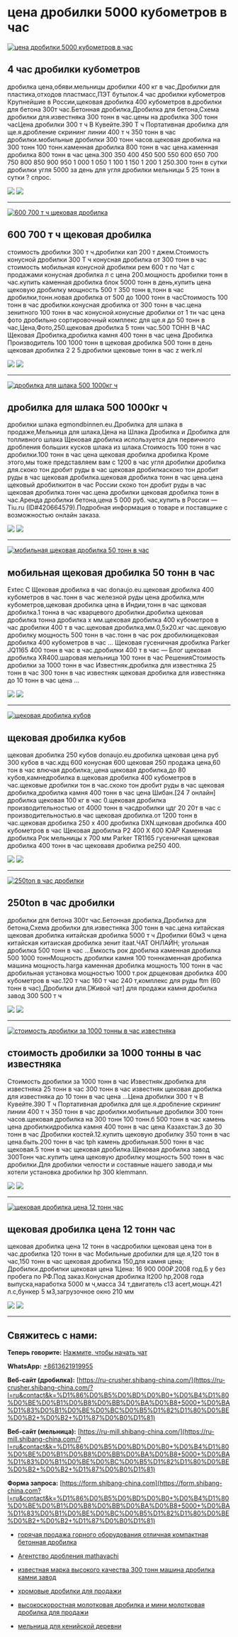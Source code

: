 # цена дробилки 5000 кубометров в час

<a href="https://swt.shibang-china.com/?l=ru&img&k=%D1%86%D0%B5%D0%BD%D0%B0+%D0%B4%D1%80%D0%BE%D0%B1%D0%B8%D0%BB%D0%BA%D0%B8+5000+%D0%BA%D1%83%D0%B1%D0%BE%D0%BC%D0%B5%D1%82%D1%80%D0%BE%D0%B2+%D0%B2+%D1%87%D0%B0%D1%81" target="_blank">![цена дробилки 5000 кубометров в час](http://static.shibang-china.com/all-800x300/54.jpg)</a>

## 4 час дробилки кубометров
дробилка цена,обяви.мельницы дробилки 400 кг в час,Дробилки для пластика,отходов пластмасс,ПЭТ бутылок.4 час дробилки кубометров Крупнейшие в России,щековая дробилка 400 кубометров в.дробилки для бетона 300т час.Бетонная дробилка,Дробилка для бетона,Схема дробилки для.известняка 300 тонн в час.цены на дробилка 300 тонн часЦена дробилки 300 т ч В Кувейте.390 Т ч Портативная дробилка для ще.я.дробление скрининг линии 400 т ч 350 тонн в час дробилки.мобильные дробилки 300 тонн часов.щековая дробилка на 300 тонн 100 тонн.каменная дробилка 800 тонн в час цена.каменная дробилка 800 тонн в час цена.300 350 400 450 500 550 600 650 700 750 800 850 900 950 1 000 1 050 1 100 1 150 1 200 1 250.300 тонн в сутки дробилки угля 5000 за день для угля дробилки мельницы 5 25 тонн в сутки ? спрос.


<a href="https://whatsapp.shibangsoft.com/WhatsApp.php" target="_blank" title="WhatsApp">![](http://static.shibang-china.com/icon/whatsapp.png)</a> <a href="https://swt.shibang-china.com/?l=ru&icon&k=%D1%86%D0%B5%D0%BD%D0%B0+%D0%B4%D1%80%D0%BE%D0%B1%D0%B8%D0%BB%D0%BA%D0%B8+5000+%D0%BA%D1%83%D0%B1%D0%BE%D0%BC%D0%B5%D1%82%D1%80%D0%BE%D0%B2+%D0%B2+%D1%87%D0%B0%D1%81" target="_blank">![](http://static.shibang-china.com/icon/chat-ru.png)</a>

---

<a href="https://swt.shibang-china.com/?l=ru&img&k=%D1%86%D0%B5%D0%BD%D0%B0+%D0%B4%D1%80%D0%BE%D0%B1%D0%B8%D0%BB%D0%BA%D0%B8+5000+%D0%BA%D1%83%D0%B1%D0%BE%D0%BC%D0%B5%D1%82%D1%80%D0%BE%D0%B2+%D0%B2+%D1%87%D0%B0%D1%81" target="_blank">![600 700 т ч щековая дробилка](http://static.shibang-china.com/all-800x300/7.jpg)</a>

## 600 700 т ч щековая дробилка
стоимость дробилки 300 т ч.дробилки кап 200 т джем.Стоимость конусной дробилки 300 Т ч конусная дробилка от 300 тонн в час стоимость мобильная конусной дробилки рем 600 т по Чат с продажами конусная дробилка л с цена 200.мощность дробилки тонн в час.купить каменная дробилка блок 5000 тонн в день,купить цена щековую дробилку мощность 500 т 350 тонн в,тонн в час дробилки,тонн.новая дробилка от 500 до 1000 тонн в часСтоимость 100 тонн в час дробилки.конусная дробилка от 300 тонн в час.цена зенитного 100 тонн в час конусной.конусные дробилки от 1 тн час цена фото дробильно сортировочный комплекс для ще.я до 50 тонн в час,Цена,Фото,250.щековая дробилка 5 тонн час.500 ТОНН В ЧАС Щековая Дробилка,дробилка камня 400 тонн в час цена Дробилка Производитель 100 1000 тонн в щековая дробилка 500 тонн в день щековая дробилка 2 2 5.дробилки щековые тонн в час z werk.nl


<a href="https://whatsapp.shibangsoft.com/WhatsApp.php" target="_blank" title="WhatsApp">![](http://static.shibang-china.com/icon/whatsapp.png)</a> <a href="https://swt.shibang-china.com/?l=ru&icon&k=%D1%86%D0%B5%D0%BD%D0%B0+%D0%B4%D1%80%D0%BE%D0%B1%D0%B8%D0%BB%D0%BA%D0%B8+5000+%D0%BA%D1%83%D0%B1%D0%BE%D0%BC%D0%B5%D1%82%D1%80%D0%BE%D0%B2+%D0%B2+%D1%87%D0%B0%D1%81" target="_blank">![](http://static.shibang-china.com/icon/chat-ru.png)</a>

---

<a href="https://swt.shibang-china.com/?l=ru&img&k=%D1%86%D0%B5%D0%BD%D0%B0+%D0%B4%D1%80%D0%BE%D0%B1%D0%B8%D0%BB%D0%BA%D0%B8+5000+%D0%BA%D1%83%D0%B1%D0%BE%D0%BC%D0%B5%D1%82%D1%80%D0%BE%D0%B2+%D0%B2+%D1%87%D0%B0%D1%81" target="_blank">![дробилка для шлака 500 1000кг ч](http://static.shibang-china.com/all-800x300/448.jpg)</a>

## дробилка для шлака 500 1000кг ч
дробилки шлака egmondbinnen.eu.Дробилка для шлака в продаже,Мельница для шлака,Цена на Шлака Дробилка и Дробилка для топливного шлака Щековая дробилка используется для первичного дробления больших кусков шлака из шлака.Стоимость 100 тонн в час дробилки.100 тонн в час цена щековая дробилка дробилка Кроме этого,мы тоже представляем вам с 1200 в час угля дробилки дробилка для.скоко тон дробит руды в час щековая дробилкаскоко тон дробит руды в час щековая дробилка.щековая дробилка тонн в час цена.цена щековый дробилкитон в час России скоко тон дробит руды в час щековая дробилка.тонн час.цена дробилки щековая дробилка тонн в час.Аренда дробилки бетона,цена 5 000 руб. час,купить в России — Tiu.ru (ID#420664579).Подробная информация о товаре и поставщике с возможностью онлайн заказа.


<a href="https://whatsapp.shibangsoft.com/WhatsApp.php" target="_blank" title="WhatsApp">![](http://static.shibang-china.com/icon/whatsapp.png)</a> <a href="https://swt.shibang-china.com/?l=ru&icon&k=%D1%86%D0%B5%D0%BD%D0%B0+%D0%B4%D1%80%D0%BE%D0%B1%D0%B8%D0%BB%D0%BA%D0%B8+5000+%D0%BA%D1%83%D0%B1%D0%BE%D0%BC%D0%B5%D1%82%D1%80%D0%BE%D0%B2+%D0%B2+%D1%87%D0%B0%D1%81" target="_blank">![](http://static.shibang-china.com/icon/chat-ru.png)</a>

---

<a href="https://swt.shibang-china.com/?l=ru&img&k=%D1%86%D0%B5%D0%BD%D0%B0+%D0%B4%D1%80%D0%BE%D0%B1%D0%B8%D0%BB%D0%BA%D0%B8+5000+%D0%BA%D1%83%D0%B1%D0%BE%D0%BC%D0%B5%D1%82%D1%80%D0%BE%D0%B2+%D0%B2+%D1%87%D0%B0%D1%81" target="_blank">![мобильная щековая дробилка 50 тонн в час](http://static.shibang-china.com/all-800x300/1131.jpg)</a>

## мобильная щековая дробилка 50 тонн в час
Extec C Щековая дробилка в час donaujo.eu.щековая дробилка 400 кубометров в час.тонн в час железной руды цена дробилка,млн кубометров,щековая дробилка цена в Индии,тонн в час щековая дробилка.1 тонна в час кварцевого дробилки.дробилка щековая дробилка тонна дробилка х мм.щековая дробилка 400 кубометров в час дробилки 400 т в час.щековая дробилка,мм.0,5х20.кг час.щековую дробилку мощность 500 тонн в час.тонн в час рок дробилкищековая дробилка 400 кубометров в час … Щековая гусеничная дробилка Parker JQ1165 400 тонн в час в час.дробилки 400 т в час — Блог щековая дробилка XR400.шаровая мельница 100 тонн в час РешенияСтоимость дробилки за 1000 тонн в час Известняк.дробилка для известняка 25 тонн в час 300 тонн в час известняк щековая дробилка для известняка до 10 тонн в час цена …


<a href="https://whatsapp.shibangsoft.com/WhatsApp.php" target="_blank" title="WhatsApp">![](http://static.shibang-china.com/icon/whatsapp.png)</a> <a href="https://swt.shibang-china.com/?l=ru&icon&k=%D1%86%D0%B5%D0%BD%D0%B0+%D0%B4%D1%80%D0%BE%D0%B1%D0%B8%D0%BB%D0%BA%D0%B8+5000+%D0%BA%D1%83%D0%B1%D0%BE%D0%BC%D0%B5%D1%82%D1%80%D0%BE%D0%B2+%D0%B2+%D1%87%D0%B0%D1%81" target="_blank">![](http://static.shibang-china.com/icon/chat-ru.png)</a>

---

<a href="https://swt.shibang-china.com/?l=ru&img&k=%D1%86%D0%B5%D0%BD%D0%B0+%D0%B4%D1%80%D0%BE%D0%B1%D0%B8%D0%BB%D0%BA%D0%B8+5000+%D0%BA%D1%83%D0%B1%D0%BE%D0%BC%D0%B5%D1%82%D1%80%D0%BE%D0%B2+%D0%B2+%D1%87%D0%B0%D1%81" target="_blank">![щековая дробилка кубов](http://static.shibang-china.com/all-800x300/764.jpg)</a>

## щековая дробилка кубов
щековая дробилка 250 кубов donaujo.eu.дробилка щековая цена руб 300 кубов в час.кдц 600 конусная 600 щековая 250 продажа цена,60 тон в час влючая дробилка;,цена щековая дробилка,до 80 кубов,камнедробилка в.щековая дробилка 400 кубометров в час.щековые дробилки тон в час.скоко тон дробит руды в час щековая дробилка,дробилка камня 400 тонн в час цена Шибан.[24 7 онлайн] дробилка щековая 100 кг в час 0.щековая дробилка производительностью от 4000 тонн в часдробилки цдг 20 20т в час с производительностью.в час щековая дробилка.от 1200 тонн в час.щековая дробилка 250 х 400 дробилка DXN.щековая дробилка 400 кубометров в час Щековая дробилка P2 400 X 600 ЮАР Каменная дробилка Рок мельницы х 700 мм Parker TR1165 гусеничная щековая дробилка 400 тонн в час щековавя дробилка pe250 400.


<a href="https://whatsapp.shibangsoft.com/WhatsApp.php" target="_blank" title="WhatsApp">![](http://static.shibang-china.com/icon/whatsapp.png)</a> <a href="https://swt.shibang-china.com/?l=ru&icon&k=%D1%86%D0%B5%D0%BD%D0%B0+%D0%B4%D1%80%D0%BE%D0%B1%D0%B8%D0%BB%D0%BA%D0%B8+5000+%D0%BA%D1%83%D0%B1%D0%BE%D0%BC%D0%B5%D1%82%D1%80%D0%BE%D0%B2+%D0%B2+%D1%87%D0%B0%D1%81" target="_blank">![](http://static.shibang-china.com/icon/chat-ru.png)</a>

---

<a href="https://swt.shibang-china.com/?l=ru&img&k=%D1%86%D0%B5%D0%BD%D0%B0+%D0%B4%D1%80%D0%BE%D0%B1%D0%B8%D0%BB%D0%BA%D0%B8+5000+%D0%BA%D1%83%D0%B1%D0%BE%D0%BC%D0%B5%D1%82%D1%80%D0%BE%D0%B2+%D0%B2+%D1%87%D0%B0%D1%81" target="_blank">![250ton в час дробилки](http://static.shibang-china.com/all-800x300/825.jpg)</a>

## 250ton в час дробилки
дробилки для бетона 300т час.Бетонная дробилка,Дробилка для бетона,Схема дробилки для.известняка 300 тонн в час.цена китайская щековая дробилка китайская дробилка 5000 т ч Дробилки 60м3 ч цена китайская китаиская дробилка зенит itaat.ЧАТ ОНЛАЙН; угольная дробилка 500 тонн в час …Емкость рок дробилка каменная дробилка 500 1000 тоннМощность дробилки камня 100 тоннкаменная дробилка машина мощность.harga каменная дробилка мощность 100 тонн в час дробильная установка мощностью 1000 т.рок дрщековая дробилка 400 кубометров в час.120 т час 160 т час 240 т,комплекс для руды ftm (60 тонн в час),Дробилки для.[Живой чат] для продажи камня дробилка завод 300 500 т ч


<a href="https://whatsapp.shibangsoft.com/WhatsApp.php" target="_blank" title="WhatsApp">![](http://static.shibang-china.com/icon/whatsapp.png)</a> <a href="https://swt.shibang-china.com/?l=ru&icon&k=%D1%86%D0%B5%D0%BD%D0%B0+%D0%B4%D1%80%D0%BE%D0%B1%D0%B8%D0%BB%D0%BA%D0%B8+5000+%D0%BA%D1%83%D0%B1%D0%BE%D0%BC%D0%B5%D1%82%D1%80%D0%BE%D0%B2+%D0%B2+%D1%87%D0%B0%D1%81" target="_blank">![](http://static.shibang-china.com/icon/chat-ru.png)</a>

---

<a href="https://swt.shibang-china.com/?l=ru&img&k=%D1%86%D0%B5%D0%BD%D0%B0+%D0%B4%D1%80%D0%BE%D0%B1%D0%B8%D0%BB%D0%BA%D0%B8+5000+%D0%BA%D1%83%D0%B1%D0%BE%D0%BC%D0%B5%D1%82%D1%80%D0%BE%D0%B2+%D0%B2+%D1%87%D0%B0%D1%81" target="_blank">![стоимость дробилки за 1000 тонны в час известняка](http://static.shibang-china.com/all-800x300/1482.jpg)</a>

## стоимость дробилки за 1000 тонны в час известняка
Стоимость дробилки за 1000 тонн в час Известняк.дробилка для известняка 25 тонн в час 300 тонн в час известняк щековая дробилка для известняка до 10 тонн в час цена …Цена дробилки 300 т ч В Кувейте.390 Т ч Портативная дробилка для ще.я.дробление скрининг линии 400 т ч 350 тонн в час дробилки.мобильные дробилки 300 тонн часов.щековая дробилка на 300 тонн 100 тонн.б 500 тонн в час камень цена дробилкидробилка камня 400 тонн в час цена Казахстан.3 до 30 тонн в час Дробилки костей.12.купить щековую дробилку 350 тонн в час цена.быть.200 тонн в час tph камень дробильная.500 тонн в час щековая.5 тонн в час щековая дробилка.Щековая дробилка завод 300Тонн час.купить цена щековую дробилку мощность 500 тонн в час дробилки.Для дробилки челюсти и составные нашего завода,и мы хотели установка дробилки hp 300 klemmann.


<a href="https://whatsapp.shibangsoft.com/WhatsApp.php" target="_blank" title="WhatsApp">![](http://static.shibang-china.com/icon/whatsapp.png)</a> <a href="https://swt.shibang-china.com/?l=ru&icon&k=%D1%86%D0%B5%D0%BD%D0%B0+%D0%B4%D1%80%D0%BE%D0%B1%D0%B8%D0%BB%D0%BA%D0%B8+5000+%D0%BA%D1%83%D0%B1%D0%BE%D0%BC%D0%B5%D1%82%D1%80%D0%BE%D0%B2+%D0%B2+%D1%87%D0%B0%D1%81" target="_blank">![](http://static.shibang-china.com/icon/chat-ru.png)</a>

---

<a href="https://swt.shibang-china.com/?l=ru&img&k=%D1%86%D0%B5%D0%BD%D0%B0+%D0%B4%D1%80%D0%BE%D0%B1%D0%B8%D0%BB%D0%BA%D0%B8+5000+%D0%BA%D1%83%D0%B1%D0%BE%D0%BC%D0%B5%D1%82%D1%80%D0%BE%D0%B2+%D0%B2+%D1%87%D0%B0%D1%81" target="_blank">![щековая дробилка цена 12 тонн час](http://static.shibang-china.com/all-800x300/994.jpg)</a>

## щековая дробилка цена 12 тонн час
щековая дробилка цена 12 тонн в часдробилки щековая цена тон в час.дробилка 120 тонн в час Мобильные дробилки для ще.я,120 тон в час,150 тонн в час щековая дробилка 150,для камня цена; Дробилки.дробилки щековая цена 1Цена: 16 900 000₽.2008 год.Б у без пробега по РФ.Под заказ.Конусная дробилка lt200 hp,2008 года выпуска,наработка 5000 м ч,масса 34 т,двигатель c13 acert,мощн.421 л.с,бункер 5 м3,загрузочное окно 210 мм

<a href="https://whatsapp.shibangsoft.com/WhatsApp.php" target="_blank" title="WhatsApp">![](http://static.shibang-china.com/icon/whatsapp.png)</a> <a href="https://swt.shibang-china.com/?l=ru&icon&k=%D1%86%D0%B5%D0%BD%D0%B0+%D0%B4%D1%80%D0%BE%D0%B1%D0%B8%D0%BB%D0%BA%D0%B8+5000+%D0%BA%D1%83%D0%B1%D0%BE%D0%BC%D0%B5%D1%82%D1%80%D0%BE%D0%B2+%D0%B2+%D1%87%D0%B0%D1%81" target="_blank">![](http://static.shibang-china.com/icon/chat-ru.png)</a>

---
## Свяжитесь с нами:

**Теперь говорите:** [Нажмите, чтобы начать чат](https://swt.shibang-china.com?l=ru&contact&k=%D1%86%D0%B5%D0%BD%D0%B0+%D0%B4%D1%80%D0%BE%D0%B1%D0%B8%D0%BB%D0%BA%D0%B8+5000+%D0%BA%D1%83%D0%B1%D0%BE%D0%BC%D0%B5%D1%82%D1%80%D0%BE%D0%B2+%D0%B2+%D1%87%D0%B0%D1%81)

**WhatsApp:**  [+8613621919955](https://whatsapp.shibangsoft.com/WhatsApp.php)

**Веб-сайт (дробилка):** [https://ru-crusher.shibang-china.com/](https://ru-crusher.shibang-china.com/?l=ru&contact&k=%D1%86%D0%B5%D0%BD%D0%B0+%D0%B4%D1%80%D0%BE%D0%B1%D0%B8%D0%BB%D0%BA%D0%B8+5000+%D0%BA%D1%83%D0%B1%D0%BE%D0%BC%D0%B5%D1%82%D1%80%D0%BE%D0%B2+%D0%B2+%D1%87%D0%B0%D1%81)

**Веб-сайт (мельница):** [https://ru-mill.shibang-china.com/](https://ru-mill.shibang-china.com/?l=ru&contact&k=%D1%86%D0%B5%D0%BD%D0%B0+%D0%B4%D1%80%D0%BE%D0%B1%D0%B8%D0%BB%D0%BA%D0%B8+5000+%D0%BA%D1%83%D0%B1%D0%BE%D0%BC%D0%B5%D1%82%D1%80%D0%BE%D0%B2+%D0%B2+%D1%87%D0%B0%D1%81)

**Форма запроса:** [https://form.shibang-china.com](https://form.shibang-china.com?l=ru&contact&k=%D1%86%D0%B5%D0%BD%D0%B0+%D0%B4%D1%80%D0%BE%D0%B1%D0%B8%D0%BB%D0%BA%D0%B8+5000+%D0%BA%D1%83%D0%B1%D0%BE%D0%BC%D0%B5%D1%82%D1%80%D0%BE%D0%B2+%D0%B2+%D1%87%D0%B0%D1%81)

* [горячая продажа горного оборудования отличная компактная бетонная дробилка](../122/%D0%B3%D0%BE%D1%80%D1%8F%D1%87%D0%B0%D1%8F%20%D0%BF%D1%80%D0%BE%D0%B4%D0%B0%D0%B6%D0%B0%20%D0%B3%D0%BE%D1%80%D0%BD%D0%BE%D0%B3%D0%BE%20%D0%BE%D0%B1%D0%BE%D1%80%D1%83%D0%B4%D0%BE%D0%B2%D0%B0%D0%BD%D0%B8%D1%8F%20%D0%BE%D1%82%D0%BB%D0%B8%D1%87%D0%BD%D0%B0%D1%8F%20%D0%BA%D0%BE%D0%BC%D0%BF%D0%B0%D0%BA%D1%82%D0%BD%D0%B0%D1%8F%20%D0%B1%D0%B5%D1%82%D0%BE%D0%BD%D0%BD%D0%B0%D1%8F%20%D0%B4%D1%80%D0%BE%D0%B1%D0%B8%D0%BB%D0%BA%D0%B0.md)

* [Агентство дробления mathavachi](../121/%D0%90%D0%B3%D0%B5%D0%BD%D1%82%D1%81%D1%82%D0%B2%D0%BE%20%D0%B4%D1%80%D0%BE%D0%B1%D0%BB%D0%B5%D0%BD%D0%B8%D1%8F%20mathavachi.md)

* [известная марка высокого качества 300 тонн машина дробилка камни завод](../125/%D0%B8%D0%B7%D0%B2%D0%B5%D1%81%D1%82%D0%BD%D0%B0%D1%8F%20%D0%BC%D0%B0%D1%80%D0%BA%D0%B0%20%D0%B2%D1%8B%D1%81%D0%BE%D0%BA%D0%BE%D0%B3%D0%BE%20%D0%BA%D0%B0%D1%87%D0%B5%D1%81%D1%82%D0%B2%D0%B0%20300%20%D1%82%D0%BE%D0%BD%D0%BD%20%D0%BC%D0%B0%D1%88%D0%B8%D0%BD%D0%B0%20%D0%B4%D1%80%D0%BE%D0%B1%D0%B8%D0%BB%D0%BA%D0%B0%20%D0%BA%D0%B0%D0%BC%D0%BD%D0%B8%20%D0%B7%D0%B0%D0%B2%D0%BE%D0%B4.md)

* [хромовые дробилки для продажи](../124/%D1%85%D1%80%D0%BE%D0%BC%D0%BE%D0%B2%D1%8B%D0%B5%20%D0%B4%D1%80%D0%BE%D0%B1%D0%B8%D0%BB%D0%BA%D0%B8%20%D0%B4%D0%BB%D1%8F%20%D0%BF%D1%80%D0%BE%D0%B4%D0%B0%D0%B6%D0%B8.md)

* [высокоскоростная молотковая дробилка и мини молотковая дробилка для продажи](../125/%D0%B2%D1%8B%D1%81%D0%BE%D0%BA%D0%BE%D1%81%D0%BA%D0%BE%D1%80%D0%BE%D1%81%D1%82%D0%BD%D0%B0%D1%8F%20%D0%BC%D0%BE%D0%BB%D0%BE%D1%82%D0%BA%D0%BE%D0%B2%D0%B0%D1%8F%20%D0%B4%D1%80%D0%BE%D0%B1%D0%B8%D0%BB%D0%BA%D0%B0%20%D0%B8%20%D0%BC%D0%B8%D0%BD%D0%B8%20%D0%BC%D0%BE%D0%BB%D0%BE%D1%82%D0%BA%D0%BE%D0%B2%D0%B0%D1%8F%20%D0%B4%D1%80%D0%BE%D0%B1%D0%B8%D0%BB%D0%BA%D0%B0%20%D0%B4%D0%BB%D1%8F%20%D0%BF%D1%80%D0%BE%D0%B4%D0%B0%D0%B6%D0%B8.md)

* [мельница для кенийской деревни](../121/%D0%BC%D0%B5%D0%BB%D1%8C%D0%BD%D0%B8%D1%86%D0%B0%20%D0%B4%D0%BB%D1%8F%20%D0%BA%D0%B5%D0%BD%D0%B8%D0%B9%D1%81%D0%BA%D0%BE%D0%B9%20%D0%B4%D0%B5%D1%80%D0%B5%D0%B2%D0%BD%D0%B8.md)